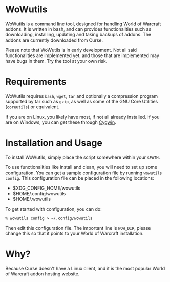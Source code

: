 # WoWutils

WoWutils is a command line tool, designed for handling World of Warcraft addons. It is written in bash, and can provides functionalities such as downloading, installing, updating and taking backups of addons. The addons are currently downloaded from Curse.

Please note that WoWutils is in early development. Not all said functionalities are implemented yet, and those that are implemented may have bugs in them. Try the tool at your own risk.

# Requirements

WoWutils requires `bash`, `wget`, `tar` and optionally a compression program supported by tar such as `gzip`, as well as some of the GNU Core Utilities (`coreutils`) or equivalent.

If you are on Linux, you likely have most, if not all already installed. If you are on Windows, you can get these through [Cygwin](https://cygwin.com). 

# Installation and Usage

To install WoWutils, simply place the script somewhere within your `$PATH`.

To use functionalities like install and clean, you will need to set up some configuration. You can get a sample configuration file by running `wowutils config`. This configuration file can be placed in the following locations:

   * $XDG_CONFIG_HOME/wowutils
   * $HOME/.config/wowutils
   * $HOME/.wowutils

To get started with configuration, you can do:

    % wowutils config > ~/.config/wowutils

Then edit this configuration file. The important line is `WOW_DIR`, please change this so that it points to your World of Warcraft installation.

# Why?

Because Curse doesn't have a Linux client, and it is the most popular World of Warcraft addon hosting website.